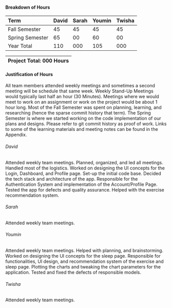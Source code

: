 #### Breakdown of Hours
| Term              | David             | Sarah             | Youmin            | Twisha            |
| :---              | :---              | :---              | :---              | :---              |
| Fall Semester     | 45                | 45                | 45                | 45                |
| Spring Semester   | 65                | 00                | 60                | 00                |
| Year Total        | 110               | 000               | 105               | 000               |

| Project Total: 000 Hours     |
| :---                         |

#### Justification of Hours

All team members attended weekly meetings and sometimes a second meeting will be schedule that same week. Weekly Stand-Up Meetings would typically last half an hour (30 Minutes). Meetings where we would meet to work on an assignment or work on the project would be about 1 hour long.
Most of the Fall Semester was spent on planning, learning, and researching (hence the sparse commit history that term). The Spring Semester is where we started working on the code implementation of our plans and designs. Please refer to git commit history as proof of work.
Links to some of the learning materials and meeting notes can be found in the Appendix.

###### David

Attended weekly team meetings. Planned, organized, and led all meetings. Handled most of the logistics. Worked on designing the UI concepts for the Login, Dashboard, and Profile page. Set-up the initial code base. Decided the tech stack and architecture of the app. Responsible for the Authentication System and implementation of the Account/Profile Page. Tested the app for defects and quality assurance. Helped with the exercise recommendation system.


###### Sarah

Attended weekly team meetings.

###### Youmin

Attended weekly team meetings. Helped with planning, and brainstorming. Worked on designing the UI concepts for the sleep page. Responsible for functionalities, UI design, and recommendation system of the exercise and sleep page. Plotting the charts and tweaking the chart parameters for the application. Tested and fixed the defects of responsible models.

###### Twisha

Attended weekly team meetings.
